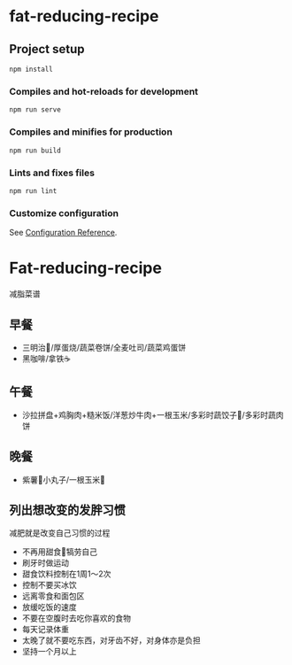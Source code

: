 # fat-reducing-recipe

## Project setup
```
npm install
```

### Compiles and hot-reloads for development
```
npm run serve
```

### Compiles and minifies for production
```
npm run build
```

### Lints and fixes files
```
npm run lint
```

### Customize configuration
See [Configuration Reference](https://cli.vuejs.org/config/).

# Fat-reducing-recipe
减脂菜谱

## 早餐

- 三明治🥪/厚蛋烧/蔬菜卷饼/全麦吐司/蔬菜鸡蛋饼
- 黑咖啡/拿铁☕️

## 午餐

- 沙拉拼盘+鸡胸肉+糙米饭/洋葱炒牛肉+一根玉米/多彩时蔬饺子🥟/多彩时蔬肉饼

## 晚餐

- 紫薯🍠小丸子/一根玉米🌽

## 列出想改变的发胖习惯

减肥就是改变自己习惯的过程

- 不再用甜食🍰犒劳自己
- 刷牙时做运动
- 甜食饮料控制在1周1～2次
- 控制不要买冰饮
- 远离零食和面包区
- 放缓吃饭的速度
- 不要在空腹时去吃你喜欢的食物
- 每天记录体重
- 太晚了就不要吃东西，对牙齿不好，对身体亦是负担
- 坚持一个月以上

